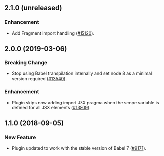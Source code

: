 ## 2.1.0 (unreleased)

### Enhancement

- Add Fragment import handling ([#15120](https://github.com/WordPress/gutenberg/pull/15120)).

## 2.0.0 (2019-03-06)

### Breaking Change

- Stop using Babel transpilation internally and set node 8 as a minimal version required ([#13540](https://github.com/WordPress/gutenberg/pull/13540)).

### Enhancement

- Plugin skips now adding import JSX pragma when the scope variable is defined for all JSX elements ([#13809](https://github.com/WordPress/gutenberg/pull/13809)).

## 1.1.0 (2018-09-05)

### New Feature

- Plugin updated to work with the stable version of Babel 7 ([#9171](https://github.com/WordPress/gutenberg/pull/9171)).

